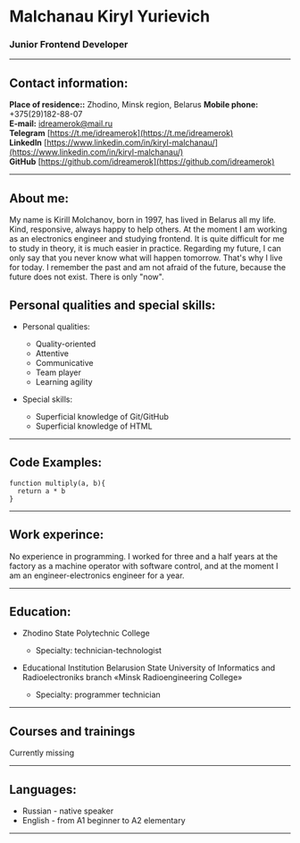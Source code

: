 # Malchanau Kiryl Yurievich
### Junior Frontend Developer

-----

## Contact information:

**Place of residence::** Zhodino, Minsk region, Belarus 
**Mobile phone:** +375(29)182-88-07     
**E-mail:** idreamerok@mail.ru     
**Telegram**  [https://t.me/idreamerok](https://t.me/idreamerok)    
**LinkedIn** [https://www.linkedin.com/in/kiryl-malchanau/](https://www.linkedin.com/in/kiryl-malchanau/)  
**GitHub** [https://github.com/idreamerok](https://github.com/idreamerok)

-----

## About me:

My name is Kirill Molchanov, born in 1997, has lived in Belarus all my life.
Kind, responsive, always happy to help others. At the moment I am working as an electronics engineer and studying frontend.
It is quite difficult for me to study in theory, it is much easier in practice.
Regarding my future, I can only say that you never know what will happen tomorrow.
That's why I live for today. I remember the past and am not afraid of the future, because the future does not exist. There is only "now".

## Personal qualities and special skills:

* Personal qualities:
  + Quality-oriented
  + Attentive
  + Сommunicative
  + Team player
  + Learning agility

* Special skills:
  + Superficial knowledge of Git/GitHub
  + Superficial knowledge of HTML

-----

## Code Examples:

```
function multiply(a, b){
  return a * b
}
```

-----

## Work experince:

No experience in programming.
I worked for three and a half years at the factory as a machine operator with software control, and at the moment I am an engineer-electronics engineer for a year.

-----

## Education:

* Zhodino State Polytechnic College
  + Specialty: technician-technologist
  
* Educational Institution Belarusion State University of Informatics and Radioelectroniks branch «Minsk Radioengineering College»
  + Specialty: programmer technician

-----

## Сourses and trainings

Currently missing

-----

## Languages:

* Russian - native speaker
* English - from A1 beginner to A2 elementary 

-----
